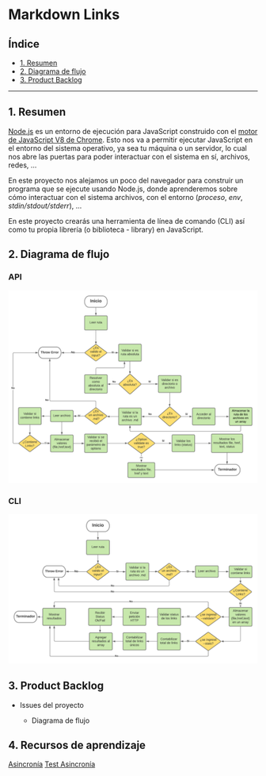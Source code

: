 # Markdown Links

## Índice

* [1. Resumen](#1-resumen)
* [2. Diagrama de flujo](#2-diagrama-de-flujo)
* [3. Product Backlog](#3-product-backlog) 

***

## 1. Resumen

[Node.js](https://nodejs.org/es/) es un entorno de ejecución para JavaScript
construido con el [motor de JavaScript V8 de Chrome](https://developers.google.com/v8/).
Esto nos va a permitir ejecutar JavaScript en el entorno del sistema operativo,
ya sea tu máquina o un servidor, lo cual nos abre las puertas para poder
interactuar con el sistema en sí, archivos, redes, ...

En este proyecto nos alejamos un poco del navegador para construir un programa
que se ejecute usando Node.js, donde aprenderemos sobre cómo interactuar con el
sistema archivos, con el entorno (_proceso_, _env_, _stdin/stdout/stderr_), ...

En este proyecto crearás una herramienta de línea de comando (CLI) así como tu
propia librería (o biblioteca - library) en JavaScript.
 
## 2. Diagrama de flujo

### API
  ![DiagramaAPI](img/Diagrama1.png)
### CLI
  ![DiagramaCLI](img/Diagrama2.png)


## 3. Product Backlog

* Issues del proyecto

  *  Diagrama de flujo

## 4. Recursos de aprendizaje

[Asincronía](https://www.youtube.com/playlist?list=PLImOJ2OqvvkCuDi6E33HXMP23BvYYBHcm)
[Test Asincronía](https://www.pluralsight.com/guides/test-asynchronous-code-jest)
 
